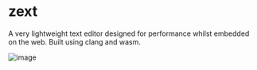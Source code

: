 # zext 
A very lightweight text editor designed for performance whilst embedded on the web. Built using clang and wasm. 

![image](https://github.com/user-attachments/assets/4cac784c-50db-472a-995c-69b7600c88bc)
